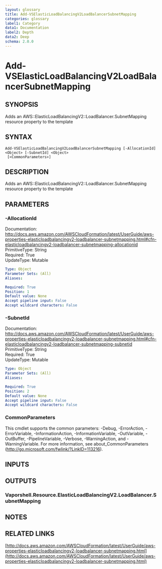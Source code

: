 ```yaml
---
layout: glossary
title: Add-VSElasticLoadBalancingV2LoadBalancerSubnetMapping
categories: glossary
label1: Category
data1: Documentation
label2: Depth
data2: Deep
schema: 2.0.0
---
```


# Add-VSElasticLoadBalancingV2LoadBalancerSubnetMapping

## SYNOPSIS
Adds an AWS::ElasticLoadBalancingV2::LoadBalancer.SubnetMapping resource property to the template

## SYNTAX

```
Add-VSElasticLoadBalancingV2LoadBalancerSubnetMapping [-AllocationId] <Object> [-SubnetId] <Object>
 [<CommonParameters>]
```

## DESCRIPTION
Adds an AWS::ElasticLoadBalancingV2::LoadBalancer.SubnetMapping resource property to the template

## PARAMETERS

### -AllocationId
Documentation: http://docs.aws.amazon.com/AWSCloudFormation/latest/UserGuide/aws-properties-elasticloadbalancingv2-loadbalancer-subnetmapping.html#cfn-elasticloadbalancingv2-loadbalancer-subnetmapping-allocationid    
PrimitiveType: String    
Required: True    
UpdateType: Mutable

```yaml
Type: Object
Parameter Sets: (All)
Aliases:

Required: True
Position: 1
Default value: None
Accept pipeline input: False
Accept wildcard characters: False
```

### -SubnetId
Documentation: http://docs.aws.amazon.com/AWSCloudFormation/latest/UserGuide/aws-properties-elasticloadbalancingv2-loadbalancer-subnetmapping.html#cfn-elasticloadbalancingv2-loadbalancer-subnetmapping-subnetid    
PrimitiveType: String    
Required: True    
UpdateType: Mutable

```yaml
Type: Object
Parameter Sets: (All)
Aliases:

Required: True
Position: 2
Default value: None
Accept pipeline input: False
Accept wildcard characters: False
```

### CommonParameters
This cmdlet supports the common parameters: -Debug, -ErrorAction, -ErrorVariable, -InformationAction, -InformationVariable, -OutVariable, -OutBuffer, -PipelineVariable, -Verbose, -WarningAction, and -WarningVariable.
For more information, see about_CommonParameters (http://go.microsoft.com/fwlink/?LinkID=113216).

## INPUTS

## OUTPUTS

### Vaporshell.Resource.ElasticLoadBalancingV2.LoadBalancer.SubnetMapping

## NOTES

## RELATED LINKS

[http://docs.aws.amazon.com/AWSCloudFormation/latest/UserGuide/aws-properties-elasticloadbalancingv2-loadbalancer-subnetmapping.html](http://docs.aws.amazon.com/AWSCloudFormation/latest/UserGuide/aws-properties-elasticloadbalancingv2-loadbalancer-subnetmapping.html)

